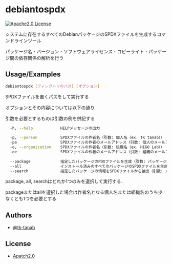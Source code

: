# debiantospdx

[![Apache2.0 License](https://img.shields.io/badge/License-Apatch2.0-green.svg?style=for-the-badge)](https://choosealicense.com/licenses/apache-2.0/)

システムに存在するすべてのDebianパッケージのSPDXファイルを生成するコマンドラインツール

パッケージ名・バージョン・ソフトウェアライセンス・コピーライト・パッケージ間の依存関係の解析を行う

## Usage/Examples

```bash
debiantospdx [ディレクトリのパス] [オプション]
```
SPDXファイルを置くパスをして実行する

オプションとその内容については以下の通り

引数を必要とするものは引数の例を併記する
```bash
  -h, --help            HELPメッセージの出力
  
  -p, --person          SPDXファイルの作者名（引数: 個人名（ex. TK tanab））
  -pe                   SPDXファイルの作者のメールアドレス（引数: 個人のメールアドレス（ex. tanab@hoge.com）
  -o, --organization    SPDXファイルの作者名（引数: 組織名（ex. HIGO Lab））
  -oe                   SPDXファイルの作者のメールアドレス（引数: 組織のメールアドレス（ex. higo-lab@hoge.com）
  
  --package             指定したパッケージのPDXファイルを生成（引数: パッケージ名（ex. python3.10））
  --all                 インストール済みのすべてのパッケージのSPDXファイルを生成
  --search              指定したパッケージの情報をSPDXファイルから抽出（引数: パッケージ名（ex. python3.10））
```
package, all, searchはどれか1つのみを選択して実行する．

packageまたはallを選択した場合は作者名となる個人名または組織名のうち少なくとも1つを必要とする

## Authors

- [@tk-tanab](https://github.com/tk-tanab)


## License

- [Apatch2.0](https://choosealicense.com/licenses/apache-2.0/)

